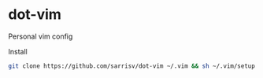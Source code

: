 # dot-vim
Personal vim config

Install
```bash
git clone https://github.com/sarrisv/dot-vim ~/.vim && sh ~/.vim/setup.sh
```
